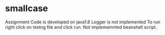 # smallcase
Assignment
Code is developed on java1.8
Logger is not implemented 
To run right click on testng file and click run. Not implememnted beanshell script.

